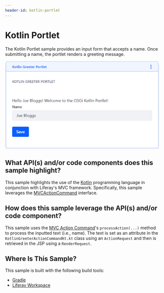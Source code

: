 ```yaml
---
header-id: kotlin-portlet
---
```


# Kotlin Portlet

The Kotlin Portlet sample provides an input form that accepts a name. Once
submitting a name, the portlet renders a greeting message.

![Figure 1: After saving the inputted name, it's is displayed as a greeting on the portlet page.](../../../images/kotlin-portlet.png)

## What API(s) and/or code components does this sample highlight?

This sample highlights the use of the [Kotlin](https://kotlinlang.org/)
programming language in conjunction with Liferay's MVC framework.
Specifically, this sample leverages the
[MVCActionCommand](@platform-ref@/7.0-latest/javadocs/portal-kernel/com/liferay/portal/kernel/portlet/bridges/mvc/MVCActionCommand.html)
interface.

## How does this sample leverage the API(s) and/or code component?

This sample uses the
[MVC Action Command](/docs/7-0/tutorials/-/knowledge_base/t/mvc-action-command)'s
`processAction(...)` method to process the inputted text (i.e., name). The text
is set as an attribute in the `KotlinGreeterActionCommandKt.kt` class using an
`ActionRequest` and then is retrieved in the JSP using a `RenderRequest`.

## Where Is This Sample?

This sample is built with the following build tools:

- [Gradle](https://github.com/liferay/liferay-blade-samples/tree/7.0/gradle/apps/kotlin-portlet)
- [Liferay Workspace](https://github.com/liferay/liferay-blade-samples/tree/7.0/liferay-workspace/apps/kotlin-portlet)
